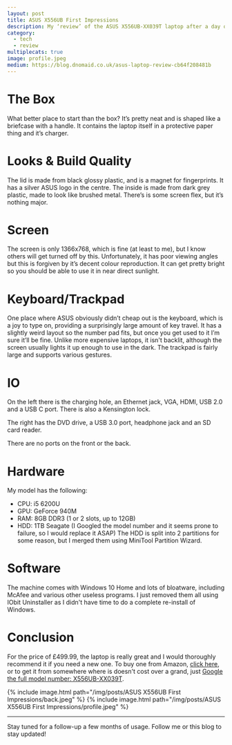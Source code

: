 ```yaml
---
layout: post
title: ASUS X556UB First Impressions
description: My ‘review’ of the ASUS X556UB-XX039T laptop after a day of use.
category:
  - tech
  - review
multiplecats: true
image: profile.jpeg
medium: https://blog.dnomaid.co.uk/asus-laptop-review-cb64f208481b
---
```


# The Box
What better place to start than the box? It’s pretty neat and is shaped like a briefcase with a handle. It contains the laptop itself in a protective paper thing and it’s charger.

# Looks & Build Quality
The lid is made from black glossy plastic, and is a magnet for fingerprints. It has a silver ASUS logo in the centre. The inside is made from dark grey plastic, made to look like brushed metal. There’s is some screen flex, but it’s nothing major.

# Screen
The screen is only 1366x768, which is fine (at least to me), but I know others will get turned off by this. Unfortunately, it has poor viewing angles but this is forgiven by it’s decent colour reproduction. It can get pretty bright so you should be able to use it in near direct sunlight.

# Keyboard/Trackpad
One place where ASUS obviously didn’t cheap out is the keyboard, which is a joy to type on, providing a surprisingly large amount of key travel. It has a slightly weird layout so the number pad fits, but once you get used to it I’m sure it’ll be fine. Unlike more expensive laptops, it isn't backlit, although the screen usually lights it up enough to use in the dark. The trackpad is fairly large and supports various gestures.

# IO
On the left there is the charging hole, an Ethernet jack, VGA, HDMI, USB 2.0 and a USB C port. There is also a Kensington lock.

The right has the DVD drive, a USB 3.0 port, headphone jack and an SD card reader.

There are no ports on the front or the back.

# Hardware
My model has the following:
- CPU: i5 6200U
- GPU: GeForce 940M
- RAM: 8GB DDR3 (1 or 2 slots, up to 12GB)
- HDD: 1TB Seagate (I Googled the model number and it seems prone to failure, so I would replace it ASAP)
The HDD is split into 2 partitions for some reason, but I merged them using MiniTool Partition Wizard.

# Software
The machine comes with Windows 10 Home and lots of bloatware, including McAfee and various other useless programs. I just removed them all using IObit Uninstaller as I didn't have time to do a complete re-install of Windows.

# Conclusion
For the price of £499.99, the laptop is really great and I would thoroughly recommend it if you need a new one. To buy one from Amazon, [click here](https://www.amazon.co.uk/dp/B01FE6HST0/), or to get it from somewhere where is doesn't cost over a grand, just [Google the full model number: X556UB-XX039T](https://duckduckgo.com/?q=X556UB-XX039T).

{% include image.html path="/img/posts/ASUS X556UB First Impressions/back.jpeg" %}
{% include image.html path="/img/posts/ASUS X556UB First Impressions/profile.jpeg" %}

---

Stay tuned for a follow-up a few months of usage. Follow me or this blog to stay updated!
